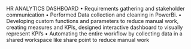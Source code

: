 HR ANALYTICS DASHBOARD
•	Requirements gathering and stakeholder communication
•	Performed Data collection and cleaning in PowerBi.
•	Developing custom functions and parameters to reduce manual work, creating measures and KPIs, designed interactive dashboard to visually represent KPI’s
•	Automating the entire workflow by collecting data in a shared workspace like share point to reduce manual work
